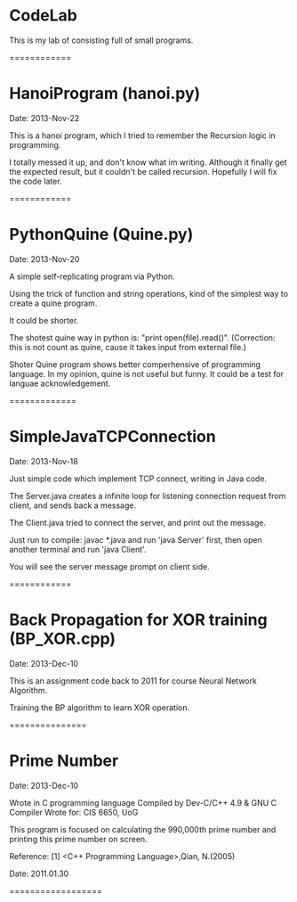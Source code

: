CodeLab
=======

This is my lab of consisting full of small programs.

============

HanoiProgram (hanoi.py)
============

Date: 2013-Nov-22

This is a hanoi program, which I tried to remember the Recursion logic in programming.

I totally messed it up, and don't know what im writing. Although it finally get the expected result, but it couldn't be called recursion. Hopefully I will fix the code later.

============

PythonQuine (Quine.py)
============
Date: 2013-Nov-20

A simple self-replicating program via Python.

Using the trick of function and string operations, kind of the simplest way to create a quine program.

It could be shorter.

The shotest quine way in python is: "print open(file).read()". (Correction: this is not count as quine, cause it takes input from external file.)

Shoter Quine program shows better comperhensive of programming language. In my opinion, quine is not useful but funny. It could be a test for languae acknowledgement.

=============

SimpleJavaTCPConnection 
=============

Date: 2013-Nov-18


Just simple code which implement TCP connect, writing in Java code.

The Server.java creates a infinite loop for listening connection request from client, and sends back a message.

The Client.java tried to connect the server, and print out the message.

Just run to compile: javac *.java
and run 'java Server' first, then open another terminal and run 'java Client'.

You will see the server message prompt on client side.

============

Back Propagation for XOR training (BP_XOR.cpp)
============

Date: 2013-Dec-10

This is an assignment code back to 2011 for course Neural Network Algorithm.

Training the BP algorithm to learn XOR operation. 

===============

Prime Number 
===============

Date: 2013-Dec-10

Wrote in C programming language
Compiled by Dev-C/C++ 4.9 & GNU C Compiler
Wrote for: CIS 6650, UoG

This program is focused on calculating the 990,000th prime number and printing 
this prime number on screen.

Reference: [1] <C++ Programming Language>,Qian, N.(2005) 

Date: 2011.01.30

==================



